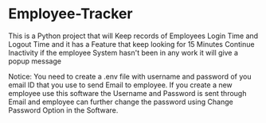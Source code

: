 # Employee-Tracker
This is a Python project that will Keep records of Employees Login Time and Logout Time and it has a Feature that keep looking for 15 Minutes Continue Inactivity if the employee System hasn't been in any work it will give a popup message

Notice: You need to create a .env file with username and password of you email ID that you use to send Email to employee.  If you create a new employee use this software the Username and Password is sent through Email and employee can further change the password using Change Password Option in the Software. 
